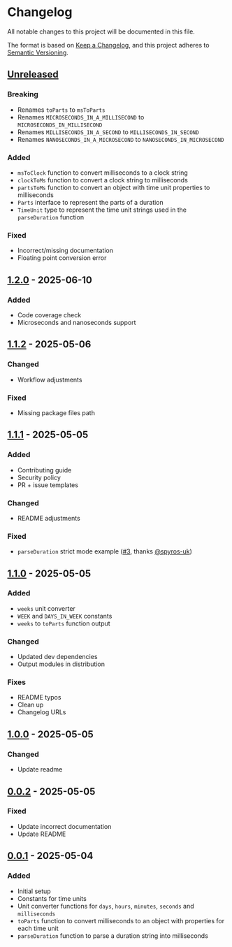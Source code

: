 # Changelog

All notable changes to this project will be documented in this file.

The format is based on [Keep a Changelog](https://keepachangelog.com/en/1.1.0/),
and this project adheres to [Semantic Versioning](https://semver.org/spec/v2.0.0.html).

## [Unreleased]

### Breaking

- Renames `toParts` to `msToParts`
- Renames `MICROSECONDS_IN_A_MILLISECOND` to `MICROSECONDS_IN_MILLISECOND`
- Renames `MILLISECONDS_IN_A_SECOND` to `MILLISECONDS_IN_SECOND`
- Renames `NANOSECONDS_IN_A_MICROSECOND` to `NANOSECONDS_IN_MICROSECOND`

### Added

- `msToClock` function to convert milliseconds to a clock string
- `clockToMs` function to convert a clock string to milliseconds
- `partsToMs` function to convert an object with time unit properties to milliseconds
- `Parts` interface to represent the parts of a duration
- `TimeUnit` type to represent the time unit strings used in the `parseDuration` function

### Fixed

- Incorrect/missing documentation
- Floating point conversion error

## [1.2.0] - 2025-06-10

### Added

- Code coverage check
- Microseconds and nanoseconds support

## [1.1.2] - 2025-05-06

### Changed

- Workflow adjustments

### Fixed

- Missing package files path

## [1.1.1] - 2025-05-05

### Added

- Contributing guide
- Security policy
- PR + issue templates

### Changed

- README adjustments

### Fixed

- `parseDuration` strict mode example ([#3], thanks [@spyros-uk])

## [1.1.0] - 2025-05-05

### Added

- `weeks` unit converter
- `WEEK` and `DAYS_IN_WEEK` constants
- `weeks` to `toParts` function output

### Changed

- Updated dev dependencies
- Output modules in distribution

### Fixes

- README typos
- Clean up
- Changelog URLs

## [1.0.0] - 2025-05-05

### Changed

- Update readme

## [0.0.2] - 2025-05-05

### Fixed

- Update incorrect documentation
- Update README

## [0.0.1] - 2025-05-04

### Added

- Initial setup
- Constants for time units
- Unit converter functions for `days`, `hours`, `minutes`, `seconds` and `milliseconds`
- `toParts` function to convert milliseconds to an object with properties for each time unit
- `parseDuration` function to parse a duration string into milliseconds

[#3]: https://github.com/simmo/niobe/pull/3
[@spyros-uk]: https://github.com/spyros-uk
[unreleased]: https://github.com/simmo/niobe/compare/1.2.0...HEAD
[1.0.0]: https://github.com/simmo/niobe/compare/0.0.2...1.0.0
[0.0.2]: https://github.com/simmo/niobe/compare/0.0.1...0.0.2
[0.0.1]: https://github.com/simmo/niobe/compare/f3751e...0.0.1
[1.1.0]: https://github.com/simmo/niobe/compare/1.0.1-beta.1...1.1.0
[1.1.1]: https://github.com/simmo/niobe/compare/1.1.1-beta.2...1.1.1
[1.1.2]: https://github.com/simmo/niobe/compare/1.1.2-beta.0...1.1.2
[1.2.0]: https://github.com/simmo/niobe/releases/tag/1.2.0
